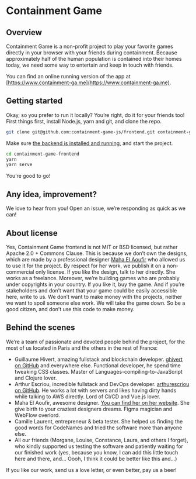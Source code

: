 # Containment Game

## Overview

Containment Game is a non-profit project to play your favorite games directly in your browser with your friends during containment. Because approximately half of the human population is contained into their homes today, we need some way to entertain and keep in touch with friends.

You can find an online running version of the app at [https://www.containment-ga.me](https://www.containment-ga.me).

## Getting started

Okay, so you prefer to run it locally? You’re right, do it for your friends too!  
First things first, install Node.js, yarn and git, and clone the repo.

```bash
git clone git@github.com:containment-game-js/frontend.git containment-game-frontend
```

Make sure [the backend is installed and running](https://github.com/containment-game-js/server), and start the project.

```bash
cd containment-game-frontend
yarn
yarn serve
```

You’re good to go!

## Any idea, improvement?

We love to hear from you! Open an issue, we’re responding as quick as we can!

## About license

Yes, Containment Game frontend is not MIT or BSD licensed, but rather Apache 2.0 + Commons Clause. This is because we don’t own the designs, which are made by a professional designer [Maha El Aoufir](https://www.mahaelaoufir.com/) who allowed us to use it for the project. By respect for her work, we publish it on a non-commercial only license. If you like the design, talk to her directly. She works as a freelance. Moreover, we’re building games who are probably under copyrights in your country. If you like it, buy the game. And if you’re stakeholders and don’t want that your game could be easily accessible here, write to us. We don’t want to make money with the projects, neither we want to spoil someone else work. We will take the game down. So be a good citizen, and don’t use this code to make money.

## Behind the scenes

We’re a team of passionate and devoted people behind the project, for the most of us located in Paris and the others in the rest of France:

- Guillaume Hivert, amazing fullstack and blockchain developer. [ghivert on GitHub](https://github.com/ghivert) and everywhere else. Functional developer, he spend time tweaking CSS classes. Master of Languages-compiling-to-JavaScript and Clojure lover.
- Arthur Escriou, incredible fullstack and DevOps developer. [arthurescriou on GitHub](https://github.com/arthurescriou). He works a lot with servers and likes having dirty hands while talking to AWS directly. Lord of CI/CD and Vue.js lover.
- Maha El Aoufir, awesome designer. [You can find her on her website](https://www.mahaelaoufir.com/). She give birth to your craziest designers dreams. Figma magician and WebFlow overlord.
- Camille Laurent, entrepreneur & beta tester. She helped us finding the good words for CodeNames and tried the software more than anyone else.
- All our friends (Morgane, Louise, Constance, Laura, and others I forget), who kindly supported us testing the software and patiently waiting for our finished work (yes, because you know, I can add this little touch here and there, and… Oooh, I think it could be better like this and…)

If you like our work, send us a love letter, or even better, pay us a beer!

